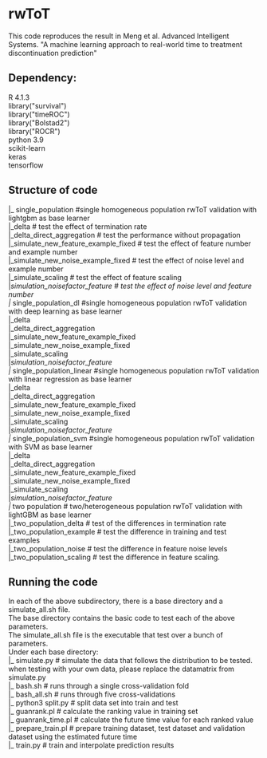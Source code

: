 # rwToT

This code reproduces the result in Meng et al. Advanced Intelligent Systems. "A machine learning approach to real-world time to treatment discontinuation prediction" <br>



## Dependency: 
R 4.1.3 <br>
    library("survival") <br>
    library("timeROC") <br>
    library("Bolstad2") <br>
    library("ROCR")<br>
python 3.9 <br>
    scikit-learn <br>
    keras <br>
    tensorflow<br>



## Structure of code
|_ single_population #single homogeneous population rwToT validation with lightgbm as base learner <br>
    |_delta # test the effect of termination rate<br>
    |_delta_direct_aggregation # test the performance without propagation<br>
    |_simulate_new_feature_example_fixed # test the effect of feature number and example number<br>
    |_simulate_new_noise_example_fixed # test the effect of noise level and example number<br>
    |_simulate_scaling # test the effect of feature scaling<br>
    |_simulation_noisefactor_feature # test the effect of noise level and feature number<br>
|_ single_population_dl #single homogeneous population rwToT validation with deep learning as base learner<br>
    |_delta<br>
    |_delta_direct_aggregation<br>
    |_simulate_new_feature_example_fixed<br>
    |_simulate_new_noise_example_fixed<br>
    |_simulate_scaling<br>
    |_simulation_noisefactor_feature<br>
|_ single_population_linear  #single homogeneous population rwToT validation with linear regression as base learner<br>
    |_delta<br>
    |_delta_direct_aggregation<br>
    |_simulate_new_feature_example_fixed<br>
    |_simulate_new_noise_example_fixed<br>
    |_simulate_scaling<br>
    |_simulation_noisefactor_feature<br>
|_ single_population_svm #single homogeneous population rwToT validation with SVM as base learner<br>
    |_delta<br>
    |_delta_direct_aggregation<br>
    |_simulate_new_feature_example_fixed<br>
    |_simulate_new_noise_example_fixed<br>
    |_simulate_scaling<br>
    |_simulation_noisefactor_feature<br>
|_ two population # two/heterogeneous population rwToT validation with lightGBM as base learner<br>
    |_two_population_delta # test of the differences in termination rate<br>
    |_two_population_example # test the difference in training and test examples<br>
    |_two_population_noise # test the difference in feature noise levels<br>
    |_two_population_scaling # test the difference in feature scaling.<br>


## Running the code
In each of the above subdirectory, there is a base directory and a simulate_all.sh file. <br>
The base directory contains the basic code to test each of the above parameters. <br>
The simulate_all.sh file is the executable that test over a bunch of parameters.<br>
Under each base directory:<br>
|_ simulate.py # simulate the data that follows the distribution to be tested. <br>
    when testing with your own data, please replace the datamatrix from simulate.py<br>
|_ bash.sh # runs through a single cross-validation fold<br>
|_ bash_all.sh # runs through five cross-validations<br>
|_ python3 split.py # split data set into train and test<br>
|_ guanrank.pl # calculate the ranking value in training set<br>
|_ guanrank_time.pl # calculate the future time value for each ranked value<br>
|_ prepare_train.pl # prepare training dataset, test dataset and validation dataset using the estimated future time<br>
|_ train.py # train and interpolate prediction results<br>

 
